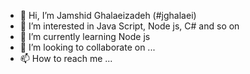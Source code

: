 - 👋 Hi, I’m Jamshid Ghalaeizadeh (#jghalaei)
- 👀 I’m interested in Java Script, Node js, C# and so on
- 🌱 I’m currently learning Node js
- 💞️ I’m looking to collaborate on ...
- 📫 How to reach me ...

<!---
jghalaei/jghalaei is a ✨ special ✨ repository because its `README.md` (this file) appears on your GitHub profile.
You can click the Preview link to take a look at your changes.
--->
